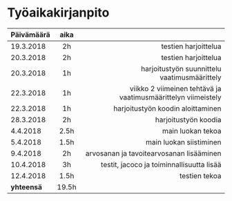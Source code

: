 # Työaikakirjanpito

| Päivämäärä | aika | |
| --------- |:----:| -----:|
| 19.3.2018 | 2h | testien harjoittelua |
| 20.3.2018 | 2h | testien harjoittelua |
| 20.3.2018 | 1h | harjoitustyön suunnittelu vaatimusmäärittely|
| 22.3.2018| 1h| viikko 2 viimeinen tehtävä ja vaatimusmäärittelyn viimeistely |
| 22.3.2018| 1h| harjoitustyön koodin aloittaminen |
| 28.3.2018| 2h| harjoitustyön koodia  |
| 4.4.2018 | 2.5h | main luokan tekoa |
| 5.4.2018 | 1.5h | main luokan siistiminen | 
| 9.4.2018 | 2h | arvosanan ja tavoitearvosanan lisääminen | 
| 10.4.2018 | 3h | testit, jacoco ja toiminnallisuutta lisää |
| 12.4.2018 | 1.5h| testien tekoa |
| **yhteensä** | 19.5h |
